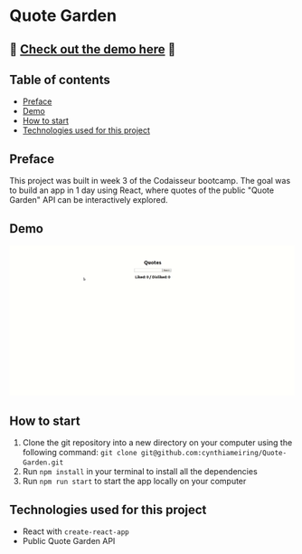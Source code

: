 # Quote Garden

## 🌿 [Check out the demo here](#Demo) 🌿

## Table of contents

- [Preface](#Preface)
- [Demo](#Demo)
- [How to start](#How-to-start)
- [Technologies used for this project](#Technologies-used-for-this-project)

## Preface

This project was built in week 3 of the Codaisseur bootcamp. The goal was to build an app in 1 day using React, where quotes of the public "Quote Garden" API can be interactively explored.

## Demo

![gif](./src/Demo.gif)

## How to start

1. Clone the git repository into a new directory on your computer using the following command: `git clone git@github.com:cynthiameiring/Quote-Garden.git`
2. Run `npm install` in your terminal to install all the dependencies
3. Run `npm run start` to start the app locally on your computer

## Technologies used for this project

- React with `create-react-app`
- Public Quote Garden API
